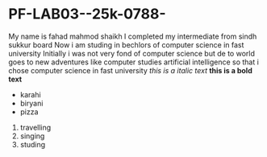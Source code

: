 # PF-LAB03--25k-0788-
My name is fahad mahmod shaikh 
I completed my intermediate from sindh sukkur board 
Now i am studing in bechlors of computer science in fast university
 Initially i was not very fond of computer science but de to world goes to new adventures like computer studies artificial intelligence 
 so that i chose computer science in fast university 
*this is a italic text*
**this is a bold text**
- karahi
- biryani
- pizza
1. travelling
2. singing
3. studing 
